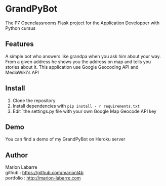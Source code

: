 # GrandPyBot
The P7  Openclassrooms Flask project for the Application Developper with Python cursus

## Features
A simple bot who answers like grandpa when you ask him about your way.
From a given address he shows you the address on map and tells you stories about it.
This application use Google Geocoding API and MediaWiki's API

## Install
1. Clone the repository  
2. Install dependencies with `pip install - r requirements.txt`  
3. Edit `the settings.py file with your own Google Map Geocode API key

## Demo
You can find a demo of my GrandPyBot on Heroku server 

## Author
Marion Labarre  
github : https://github.com/marionl4b  
portfolio : http://marion-labarre.com